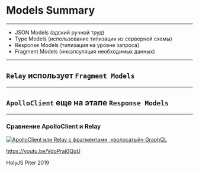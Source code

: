 # Models Summary

-----

- JSON Models (адский ручной труд)
- Type Models (использование типизации из серверной схемы)
- Response Models (типизация на уровне запроса)
- Fragment Models (инкапсуляция необходимых данных)

-----

## `Relay` использует `Fragment Models`

<!-- TODO: Example -->

-----

## `ApolloClient` еще на этапе `Response Models`

<!-- TODO: Example -->

-----

### Сравнение ApolloClient и Relay

<a href="https://youtu.be/VdoPraj0QqU" target="_blank"><img src="https://img.youtube.com/vi/VdoPraj0QqU/0.jpg" alt="ApolloClient или Relay с фрагментами, «волосатый» GraphQL" style="max-width: 580px" class="plain" /></a>

<https://youtu.be/VdoPraj0QqU>

HolyJS Piter 2019
